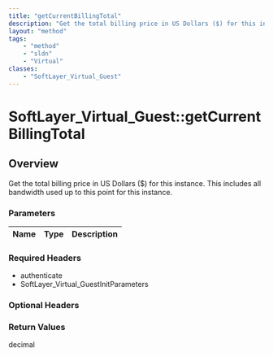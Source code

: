 ```yaml
---
title: "getCurrentBillingTotal"
description: "Get the total billing price in US Dollars ($) for this instance. This includes all bandwidth used up to this point for t... "
layout: "method"
tags:
    - "method"
    - "sldn"
    - "Virtual"
classes:
    - "SoftLayer_Virtual_Guest"
---
```

# SoftLayer_Virtual_Guest::getCurrentBillingTotal
## Overview 
Get the total billing price in US Dollars ($) for this instance. This includes all bandwidth used up to this point for this instance. 

### Parameters 
|Name | Type | Description |
| --- | --- | --- |


### Required Headers
* authenticate
* SoftLayer_Virtual_GuestInitParameters

### Optional Headers

### Return Values
decimal
